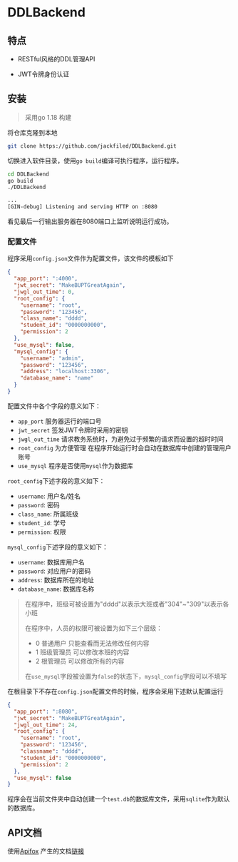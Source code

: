 # DDLBackend

## 特点

- RESTful风格的DDL管理API

- JWT令牌身份认证

## 安装

> 采用go 1.18 构建

将仓库克隆到本地

```bash
git clone https://github.com/jackfiled/DDLBackend.git
```

切换进入软件目录，使用`go build`编译可执行程序，运行程序。

```bash
cd DDLBackend
go build
./DDLBackend

...
[GIN-debug] Listening and serving HTTP on :8080
```

看见最后一行输出服务器在8080端口上监听说明运行成功。

### 配置文件

程序采用`config.json`文件作为配置文件，该文件的模板如下

```json
{
  "app_port": ":4000",
  "jwt_secret": "MakeBUPTGreatAgain",
  "jwgl_out_time": 0,
  "root_config": {
    "username": "root",
    "password": "123456",
    "class_name": "dddd",
    "student_id": "0000000000",
    "permission": 2
  },
  "use_mysql": false,
  "mysql_config": {
    "username": "admin",
    "password": "123456",
    "address": "localhost:3306",
    "database_name": "name"
  }
}
```

配置文件中各个字段的意义如下：

- `app_port` 服务器运行的端口号
- `jwt_secret` 签发JWT令牌时采用的密钥
- `jwgl_out_time` 请求教务系统时，为避免过于频繁的请求而设置的超时时间
- `root_config` 为方便管理 在程序开始运行时会自动在数据库中创建的管理用户账号
- `use_mysql` 程序是否使用`mysql`作为数据库

`root_config`下述字段的意义如下：

- `username`: 用户名/姓名
- `password`: 密码
- `class_name`: 所属班级
- `student_id`: 学号
- `permission`: 权限

`mysql_config`下述字段的意义如下：

- `username`: 数据库用户名
- `password`: 对应用户的密码
- `address`: 数据库所在的地址
- `database_name`: 数据库名称

> 在程序中，班级可被设置为"dddd"以表示大班或者"304"~"309"以表示各小班
> 
> 在程序中，人员的权限可被设置为如下三个层级：
> 
> - 0 普通用户 只能查看而无法修改任何内容
> - 1 班级管理员 可以修改本班的内容
> - 2 根管理员 可以修改所有的内容
> 
> 在`use_mysql`字段被设置为`false`的状态下，`mysql_config`字段可以不填写

在根目录下不存在`config.json`配置文件的时候，程序会采用下述默认配置运行

```json
{
  "app_port": ":8080",
  "jwt_secret": "MakeBUPTGreatAgain",
  "jwgl_out_time": 24,
  "root_config": {
    "username": "root",
    "password": "123456",
    "classname": "dddd",
    "student_id": "0000000000",
    "permission": 2
  },
  "use_mysql": false
}
```

程序会在当前文件夹中自动创建一个`test.db`的数据库文件，采用`sqlite`作为默认的数据库。

## API文档

使用[Apifox](https://www.apifox.cn/)
产生的文档[链接](https://www.apifox.cn/apidoc/shared-5d0ad1be-c569-466d-9c59-3e4686b7e482/api-33104131)



